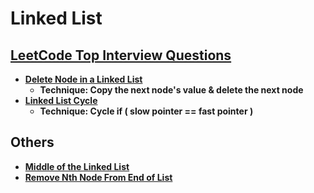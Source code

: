 # Linked List


## [LeetCode Top Interview Questions](https://leetcode.com/explore/interview/card/top-interview-questions-easy/93/linked-list/)

- **[Delete Node in a Linked List](https://leetcode.com/explore/interview/card/top-interview-questions-easy/93/linked-list/553/)**
  - **Technique: Copy the next node's value & delete the next node**
- **[Linked List Cycle](https://leetcode.com/explore/interview/card/top-interview-questions-easy/93/linked-list/773/)**
  - **Technique: Cycle if ( slow pointer == fast pointer )**


## Others
- **[Middle of the Linked List](https://leetcode.com/problems/middle-of-the-linked-list/description/?envType=daily-question&envId=2024-03-07)**
- **[Remove Nth Node From End of List](https://leetcode.com/problems/remove-nth-node-from-end-of-list/description/?envType=daily-question&envId=2024-03-03)**
